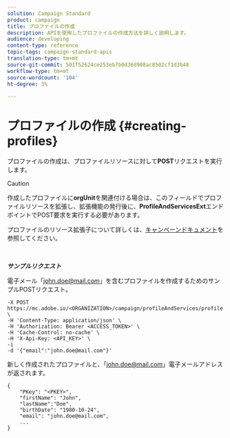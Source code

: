```yaml
---
solution: Campaign Standard
product: campaign
title: プロファイルの作成
description: APIを使用したプロファイルの作成方法を詳しく説明します。
audience: developing
content-type: reference
topic-tags: campaign-standard-apis
translation-type: tm+mt
source-git-commit: 501f52624ce253eb7b0d36d908ac8502cf1d3b48
workflow-type: tm+mt
source-wordcount: '104'
ht-degree: 3%

---
```



# プロファイルの作成 {#creating-profiles}

プロファイルの作成は、プロファイルリソースに対して&#x200B;**POST**&#x200B;リクエストを実行します。

>[!CAUTION]
>
>作成したプロファイルに<b>orgUnit</b>を関連付ける場合は、このフィールドでプロファイルリソースを拡張し、拡張機能の発行後に、<b>ProfileAndServicesExt</b>エンドポイントでPOST要求を実行する必要があります。
>
>プロファイルのリソース拡張子について詳しくは、<a href="https://helpx.adobe.com/campaign/standard/administration/using/organizational-units.html#partitioning-profiles">キャンペーンドキュメント</a>を参照してください。

<br/>

***サンプルリクエスト***

電子メール「john.doe@mail.com」を含むプロファイルを作成するためのサンプルPOSTリクエスト。

```
-X POST https://mc.adobe.io/<ORGANIZATION>/campaign/profileAndServices/profile \
-H 'Content-Type: application/json' \
-H 'Authorization: Bearer <ACCESS_TOKEN>' \
-H 'Cache-Control: no-cache' \
-H 'X-Api-Key: <API_KEY>' \
-i
-d '{"email":"john.doe@mail.com"}'
```

新しく作成されたプロファイルと、「john.doe@mail.com」電子メールアドレスが返されます。

```
{
    "PKey": "<PKEY>",
    "firstName": "John",
    "lastName":"Doe",
    "birthDate": "1980-10-24",
    "email": "john.doe@mail.com",
    ...
}
```
